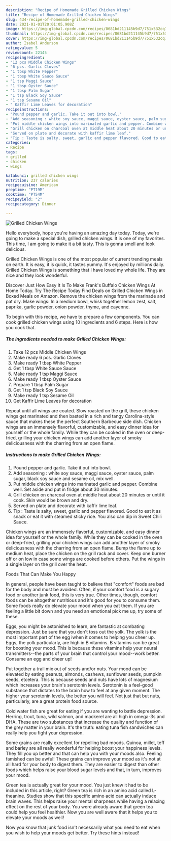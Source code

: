 ```yaml
---
description: "Recipe of Homemade Grilled Chicken Wings"
title: "Recipe of Homemade Grilled Chicken Wings"
slug: 434-recipe-of-homemade-grilled-chicken-wings
date: 2021-01-01T20:01:05.908Z
image: https://img-global.cpcdn.com/recipes/0681bd211145b9d7/751x532cq70/grilled-chicken-wings-recipe-main-photo.jpg
thumbnail: https://img-global.cpcdn.com/recipes/0681bd211145b9d7/751x532cq70/grilled-chicken-wings-recipe-main-photo.jpg
cover: https://img-global.cpcdn.com/recipes/0681bd211145b9d7/751x532cq70/grilled-chicken-wings-recipe-main-photo.jpg
author: Isabel Anderson
ratingvalue: 5
reviewcount: 22145
recipeingredient:
- "12 pcs Middle Chicken Wings"
- "6 pcs. Garlic Cloves"
- "1 tbsp White Pepper"
- "1 tbsp White Sauce Sauce"
- "1 tsp Maggi Sauce"
- "1 tbsp Oyster Sauce"
- "1 tbsp Palm Sugar"
- "1 tsp Black Soy Sauce"
- "1 tsp Sesame Oil"
- " Kaffir Lime Leaves for decoration"
recipeinstructions:
- "Pound pepper and garlic. Take it out into bowl."
- "Add seasoning : white soy sauce, maggi sauce, oyster sauce, palm sugar, black soy sauce and sesame oil, mix well."
- "Put middle chicken wings into marinated garlic and pepper. Combine well. Set aside and put in fridge about 30 minutes."
- "Grill chicken on charcoal oven at middle heat about 20 minutes or until it cook. Skin would be brown and dry."
- "Served on plate and decorate with kaffir lime leaf."
- "Tip : Taste is salty, sweet, garlic and pepper flavored. Good to eat it as snack or eat it with steamed sticky rice. You also can dip in Sweet Chili Sauce."
categories:
- Recipe
tags:
- grilled
- chicken
- wings

katakunci: grilled chicken wings 
nutrition: 237 calories
recipecuisine: American
preptime: "PT19M"
cooktime: "PT54M"
recipeyield: "2"
recipecategory: Dinner

---
```



![Grilled Chicken Wings](https://img-global.cpcdn.com/recipes/0681bd211145b9d7/751x532cq70/grilled-chicken-wings-recipe-main-photo.jpg)

Hello everybody, hope you're having an amazing day today. Today, we're going to make a special dish, grilled chicken wings. It is one of my favorites. This time, I am going to make it a bit tasty. This is gonna smell and look delicious.

Grilled Chicken Wings is one of the most popular of current trending meals on earth. It is easy, it is quick, it tastes yummy. It's enjoyed by millions daily. Grilled Chicken Wings is something that I have loved my whole life. They are nice and they look wonderful.

Discover Just How Easy It Is To Make Frank&#39;s Buffalo Chicken Wings At Home Today. Try The Recipe Today Find Deals on Grilled Chicken Wings in Boxed Meals on Amazon. Remove the chicken wings from the marinade and pat dry. Make wings: In a medium bowl, whisk together lemon zest, salt, paprika, garlic powder, onion powder, thyme, and cayenne.


To begin with this recipe, we have to prepare a few components. You can cook grilled chicken wings using 10 ingredients and 6 steps. Here is how you cook that.

<!--inarticleads1-->

##### The ingredients needed to make Grilled Chicken Wings:

1. Take 12 pcs Middle Chicken Wings
1. Make ready 6 pcs. Garlic Cloves
1. Make ready 1 tbsp White Pepper
1. Get 1 tbsp White Sauce Sauce
1. Make ready 1 tsp Maggi Sauce
1. Make ready 1 tbsp Oyster Sauce
1. Prepare 1 tbsp Palm Sugar
1. Get 1 tsp Black Soy Sauce
1. Make ready 1 tsp Sesame Oil
1. Get  Kaffir Lime Leaves for decoration


Repeat until all wings are coated. Slow roasted on the grill, these chicken wings get marinated and then basted in a rich and tangy Carolina-style sauce that makes these the perfect Southern Barbecue side dish. Chicken wings are an immensely flavorful, customizable, and easy dinner idea for yourself or the whole family. While they can be cooked in the oven or deep-fried, grilling your chicken wings can add another layer of smoky deliciousness with the charring from an open flame. 

<!--inarticleads2-->

##### Instructions to make Grilled Chicken Wings:

1. Pound pepper and garlic. Take it out into bowl.
1. Add seasoning : white soy sauce, maggi sauce, oyster sauce, palm sugar, black soy sauce and sesame oil, mix well.
1. Put middle chicken wings into marinated garlic and pepper. Combine well. Set aside and put in fridge about 30 minutes.
1. Grill chicken on charcoal oven at middle heat about 20 minutes or until it cook. Skin would be brown and dry.
1. Served on plate and decorate with kaffir lime leaf.
1. Tip : Taste is salty, sweet, garlic and pepper flavored. Good to eat it as snack or eat it with steamed sticky rice. You also can dip in Sweet Chili Sauce.


Chicken wings are an immensely flavorful, customizable, and easy dinner idea for yourself or the whole family. While they can be cooked in the oven or deep-fried, grilling your chicken wings can add another layer of smoky deliciousness with the charring from an open flame. Bump the flame up to medium heat, place the chicken on the grill rack and cover. Keep one burner off or on low in case some wings are cooked before others. Put the wings in a single layer on the grill over the heat. 

Foods That Can Make You Happy


In general, people have been taught to believe that "comfort" foods are bad for the body and must be avoided. Often, if your comfort food is a sugary food or another junk food, this is very true. Other times, though, comfort foods can be altogether nutritious and it's good for you to consume them. Some foods really do elevate your mood when you eat them. If you are feeling a little bit down and you need an emotional pick me up, try some of these.

Eggs, you might be astonished to learn, are fantastic at combating depression. Just be sure that you don't toss out the yolk. The yolk is the most important part of the egg iwhen it comes to helping you cheer up. Eggs, the yolk particularly, are high in B vitamins. B vitamins can be great for boosting your mood. This is because these vitamins help your neural transmitters--the parts of your brain that control your mood--work better. Consume an egg and cheer up!

Put together a trail mix out of seeds and/or nuts. Your mood can be elevated by eating peanuts, almonds, cashews, sunflower seeds, pumpkin seeds, etcetera. This is because seeds and nuts have lots of magnesium which increases your brain's serotonin levels. Serotonin is a feel-good substance that dictates to the brain how to feel at any given moment. The higher your serotonin levels, the better you will feel. Not just that but nuts, particularly, are a great protein food source.

Cold water fish are great for eating if you are wanting to battle depression. Herring, trout, tuna, wild salmon, and mackerel are all high in omega-3s and DHA. These are two substances that increase the quality and function of the grey matter in your brain. It's the truth: eating tuna fish sandwiches can really help you fight your depression. 

Some grains are really excellent for repelling bad moods. Quinoa, millet, teff and barley are all really wonderful for helping boost your happiness levels. They fill you up better and that can help you with your moods also. Feeling famished can be awful! These grains can improve your mood as it's not at all hard for your body to digest them. They are easier to digest than other foods which helps raise your blood sugar levels and that, in turn, improves your mood.

Green tea is actually great for your mood. You just knew it had to be included in this article, right? Green tea is rich in an amino acid called L-theanine. Studies show that this specific amino acid can actually induce brain waves. This helps raise your mental sharpness while having a relaxing effect on the rest of your body. You were already aware that green tea could help you feel healthier. Now you are well aware that it helps you to elevate your moods as well!

Now you know that junk food isn't necessarily what you need to eat when you wish to help your moods get better. Try  these hints  instead!


